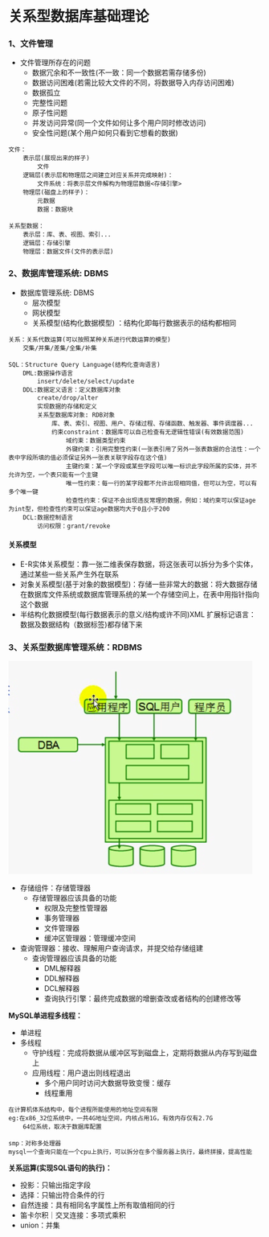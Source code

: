 # 关系型数据库基础理论

### 1、文件管理
- 文件管理所存在的问题
    * 数据冗余和不一致性(不一致：同一个数据若需存储多份)
    * 数据访问困难(若需比较大文件的不同，将数据导入内存访问困难)
    * 数据孤立
    * 完整性问题
    * 原子性问题
    * 并发访问异常(同一个文件如何让多个用户同时修改访问)
    * 安全性问题(某个用户如何只看到它想看的数据)
```   
文件：
    表示层(展现出来的样子)
        文件
    逻辑层(表示层和物理层之间建立对应关系并完成映射)：
        文件系统：将表示层文件解构为物理层数据<存储引擎>
    物理层(磁盘上的样子)：
        元数据
        数据：数据块

关系型数据：
    表示层：库、表、视图、索引...
    逻辑层：存储引擎
    物理层：数据文件(文件的表示层)
```

### 2、数据库管理系统: DBMS
* 数据库管理系统: DBMS
    * 层次模型
    * 网状模型
    * 关系模型(结构化数据模型) ：结构化即每行数据表示的结构都相同

```
关系：关系代数运算(可以按照某种关系进行代数运算的模型)
    交集/并集/差集/全集/补集

SQL：Structure Query Language(结构化查询语言)
    DML:数据操作语言
        insert/delete/select/update
    DDL:数据定义语言：定义数据库对象
        create/drop/alter
        实现数据的存储和定义
        关系型数据库对象: RDB对象
            库、表、索引、视图、用户、存储过程、存储函数、触发器、事件调度器...
            约束constraint：数据库可以自己检查有无逻辑性错误(有效数据范围)
                域约束：数据类型约束
                外键约束：引用完整性约束(一张表引用了另外一张表数据的合法性：一个表中字段所填的值必须保证另外一张表关联字段存在这个值)
                主键约束：某一个字段或某些字段可以唯一标识此字段所属的实体，并不允许为空，一个表只能有一个主键
                唯一性约束：每一行的某字段都不允许出现相同值，但可以为空，可以有多个唯一键
                检查性约束：保证不会出现违反常理的数据，例如：域约束可以保证age为int型，但检查性约束可以保证age数据均大于0且小于200
    DCL:数据控制语言
        访问权限：grant/revoke
```

#### 关系模型
* E-R实体关系模型：靠一张二维表保存数据，将这张表可以拆分为多个实体，通过某些一些关系产生外在联系
* 对象关系模型(基于对象的数据模型)：存储一些非常大的数据：将大数据存储在数据库文件系统或数据库管理系统的某一个存储空间上，在表中用指针指向这个数据
* 半结构化数据模型(每行数据表示的意义/结构或许不同)XML 扩展标记语言：数据及数据结构（数据标签)都存储下来

### 3、关系型数据库管理系统：RDBMS

![数据存储和查询](../media/mysql_stru.png)

* 存储组件：存储管理器
    * 存储管理器应该具备的功能
        * 权限及完整性管理器
        * 事务管理器
        * 文件管理器
        * 缓冲区管理器：管理缓冲空间
* 查询管理器：接收、理解用户查询请求，并提交给存储组建
    * 查询管理器应该具备的功能
        * DML解释器
        * DDL解释器
        * DCL解释器
        * 查询执行引擎：最终完成数据的增删查改或者结构的创建修改等

**MySQL单进程多线程：**
- 单进程
- 多线程
    * 守护线程：完成将数据从缓冲区写到磁盘上，定期将数据从内存写到磁盘上
    * 应用线程：用户退出则线程退出
        * 多个用户同时访问大数据导致变慢：缓存
        * 线程重用

```
在计算机体系结构中，每个进程所能使用的地址空间有限
eg:在x86_32位系统中，一共4G地址空间，内核占用1G，有效内存仅有2.7G
    64位系统，取决于数据库配置

smp：对称多处理器
mysql一个查询只能在一个cpu上执行，可以拆分在多个服务器上执行，最终拼接，提高性能
```

**关系运算(实现SQL语句的执行)：**
* 投影：只输出指定字段
* 选择：只输出符合条件的行
* 自然连接：具有相同名字属性上所有取值相同的行
* 笛卡尔积｜交叉连接：多项式乘积
* union：并集
